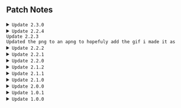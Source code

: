
## Patch Notes

<details>
   <summary>   
<code>Update 2.3.0</code>
	</summary>
<code>removed toggles and menu in favor of the tabinfo update</code>
</details>
<details>
   <summary>   
<code>Update 2.2.4</code>
	</summary>
<code>fixed typo and made description more "informative"</code>
</details>
 <summary>   
<code>Update 2.2.3</code>
	</summary>
<code>Updated the png to an apng to hopefuly add the gif i made it as</code>
</details>
<details>
   <summary>   
<code>Update 2.2.2</code>
	</summary>
<code>Fixed Patch Notes to showup cus i named the file the wrong name</code>
</details>
<details>
   <summary>   
<code>Update 2.2.1</code>
	</summary>
<code>Updated README & Added credit menu <s>& added Patch Notes</s></code>
</details>
<details>
   <summary>   
 <code>Update 2.2.0</code>
	</summary>
<code>Added Presets & Also changed more names</code>
</details>
<details>
   <summary>   
 <code>Update 2.1.2</code>
	</summary>
<code>Fixed the stupid error from duplicate names that fucked shit up</code>
</details>
<details>
   <summary>   
<code>Update 2.1.1</code>
	</summary>
<code><s>Fixed the configs menu</s> & Merged Basic Stats Extended with Basic Stats</code>
</details>
<details>
   <summary>  
<code>Update 2.1.0</code>
</summary>
<code>Added configs for all stats & More stats and renamed more</code>
	</details>
<details>
   <summary>  
<code>Update 2.0.0</code>
	</summary>
<code>Added lots more stats</code>
</details>
<details>
   <summary>  
<code>Update 1.0.1</code>
</summary>
<code>Fixed willuwonto to willuwontu in the README credits</code>
</details>
<details>
   <summary>  
<code>Update 1.0.0</code>
</summary>
<code>Release</code>
</details>

